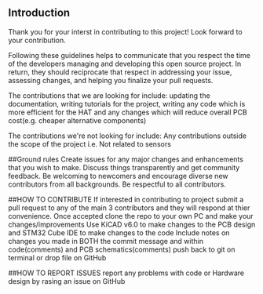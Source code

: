 ## Introduction
Thank you for your interst in contributing to this project! Look forward to your contribution.

Following these guidelines helps to communicate that you respect the time of the developers managing and developing this open source project. In return, they should reciprocate that respect in addressing your issue, assessing changes, and helping you finalize your pull requests.

The contributions that we are looking for include: updating the documentation, writing tutorials for the project, writing any code which is more efficient for the HAT and any changes which will reduce overall PCB cost(e.g. cheaper alternative components)

The contributions we're not looking for include: Any contributions outside the scope of the project i.e. Not related to sensors

##Ground rules
Create issues for any major changes and enhancements that you wish to make. Discuss things transparently and get community feedback.
Be welcoming to newcomers and encourage diverse new contributors from all backgrounds.
Be respectful to all contributors.

##HOW TO CONTRIBUTE
If interested in contributing to project submit a pull request to any of the main 3 contributors and they will respond at thier convenience.
Once accepted clone the repo to your own PC and make your changes/improvements
Use KiCAD v6.0 to make changes to the PCB design and STM32 Cube IDE to make changes to the code
Include notes on changes you made in BOTH the commit message and within code(comments) and PCB schematics(comments)
push back to git on terminal or drop file on GitHub

##HOW TO REPORT ISSUES
report any problems with code or Hardware design by rasing an issue on GitHub 

